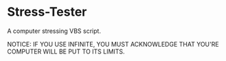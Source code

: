 # Stress-Tester
A computer stressing VBS script.

NOTICE: IF YOU USE INFINITE, YOU MUST ACKNOWLEDGE THAT YOU'RE COMPUTER WILL BE PUT TO ITS LIMITS.
